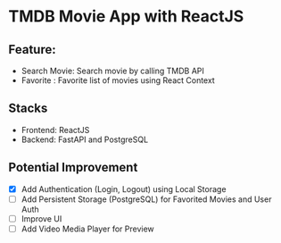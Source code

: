 # TMDB Movie App with ReactJS

## Feature:

- Search Movie: Search movie by calling TMDB API
- Favorite : Favorite list of movies using React Context

## Stacks

- Frontend: ReactJS
- Backend: FastAPI and PostgreSQL

## Potential Improvement

- [x] Add Authentication (Login, Logout) using Local Storage
- [ ] Add Persistent Storage (PostgreSQL) for Favorited Movies and User Auth
- [ ] Improve UI
- [ ] Add Video Media Player for Preview
